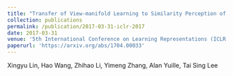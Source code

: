 ```yaml
---
title: "Transfer of View-manifold Learning to Similarity Perception of Novel Objects"
collection: publications
permalink: /publication/2017-03-31-iclr-2017
date: 2017-03-31
venue: '5th International Conference on Learning Representations (ICLR 2017)'
paperurl: 'https://arxiv.org/abs/1704.00033'
---
```


Xingyu Lin, Hao Wang, Zhihao Li, Yimeng Zhang, Alan Yuille, Tai Sing Lee
